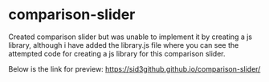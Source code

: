 # comparison-slider

Created comparison slider but was unable to implement it by creating a js library, although i have added the library.js file where you can see the attempted code for creating a js library for this comparison slider.

Below is the link for preview: https://sid3github.github.io/comparison-slider/
